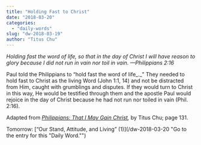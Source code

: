 ```yaml
---
title: "Holding Fast to Christ"
date: "2018-03-20"
categories: 
  - "daily-words"
slug: "dw-2018-03-19"
author: "Titus Chu"
---
```


_Holding fast the word of life, so that in the day of Christ I will have reason to glory because I did not run in vain nor toil in vain._ _—Philippians 2:16_

Paul told the Philippians to “hold fast the word of life_._” They needed to hold fast to Christ as the living Word (John 1:1, 14) and not be distracted from Him, caught with grumblings and disputes. If they would turn to Christ in this way, He would be testified through them and the apostle Paul would rejoice in the day of Christ because he had not run nor toiled in vain (Phil. 2:16).

Adapted from _[Philippians: That I May Gain Christ](/book-philippians/ "Go to the listing for this book."),_ by Titus Chu; page 131.

Tomorrow: [“Our Stand, Attitude, and Living” (1)](/dw-2018-03-20 "Go to the entry for this "Daily Word."")
